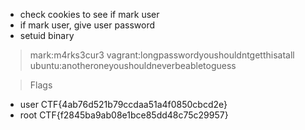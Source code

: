 * check cookies to see if mark user
* if mark user, give user password
* setuid binary

> mark:m4rks3cur3
> vagrant:longpasswordyoushouldntgetthisatall
> ubuntu:anotheroneyoushouldneverbeabletoguess

> Flags
* user
	CTF{4ab76d521b79ccdaa51a4f0850cbcd2e}
* root
	CTF{f2845ba9ab08e1bce85dd48c75c29957}